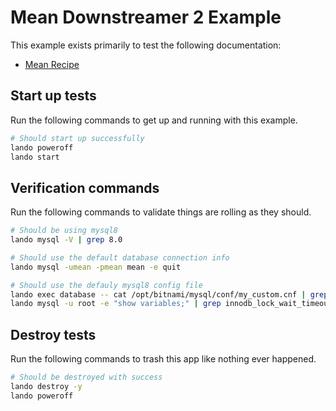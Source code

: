 # Mean Downstreamer 2 Example

This example exists primarily to test the following documentation:

* [Mean Recipe](https://docs.lando.dev/mean/config.html)

## Start up tests

Run the following commands to get up and running with this example.

```bash
# Should start up successfully
lando poweroff
lando start
```

## Verification commands

Run the following commands to validate things are rolling as they should.

```bash
# Should be using mysql8
lando mysql -V | grep 8.0

# Should use the default database connection info
lando mysql -umean -pmean mean -e quit

# Should use the defauly mysql8 config file
lando exec database -- cat /opt/bitnami/mysql/conf/my_custom.cnf | grep "LANDOMEANMYSQL8CNF"
lando mysql -u root -e "show variables;" | grep innodb_lock_wait_timeout | grep 127
```

## Destroy tests

Run the following commands to trash this app like nothing ever happened.

```bash
# Should be destroyed with success
lando destroy -y
lando poweroff
```
